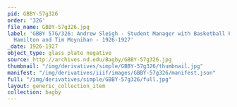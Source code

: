 ```yaml
---
pid: GBBY-57g326
order: '326'
file_name: GBBY-57g326.jpg
label: 'GBBY 57G/326: Andrew Sleigh - Student Manager with Basketball Players: Robert
  Hamilton and Tim Moynihan - 1926-1927'
_date: 1926-1927
object_type: glass plate negative
source: http://archives.nd.edu/Bagby/GBBY-57g326.jpg
thumbnail: "/img/derivatives/simple/GBBY-57g326/thumbnail.jpg"
manifest: "/img/derivatives/iiif/images/GBBY-57g326/manifest.json"
full: "/img/derivatives/simple/GBBY-57g326/full.jpg"
layout: generic_collection_item
collection: bagby
---
```

